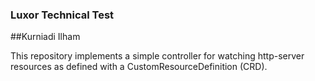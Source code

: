 ### Luxor Technical Test

##Kurniadi Ilham

This repository implements a simple controller for watching http-server resources as defined with a CustomResourceDefinition (CRD).


